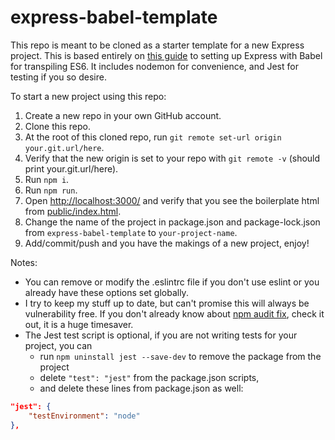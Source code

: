 # express-babel-template

This repo is meant to be cloned as a starter template for a new Express project. This is based entirely on [this guide](https://www.freecodecamp.org/news/how-to-enable-es6-and-beyond-syntax-with-node-and-express-68d3e11fe1ab/) to setting up Express with Babel for transpiling ES6. It includes nodemon for convenience, and Jest for testing if you so desire.

To start a new project using this repo:

1. Create a new repo in your own GitHub account.
2. Clone this repo.
3. At the root of this cloned repo, run `git remote set-url origin your.git.url/here`.
4. Verify that the new origin is set to your repo with `git remote -v` (should print your.git.url/here).
5. Run `npm i`.
6. Run `npm run`.
7. Open [http://localhost:3000/](http://localhost:3000/) and verify that you see the boilerplate html from [public/index.html](public/index.html).
8. Change the name of the project in package.json and package-lock.json from `express-babel-template` to `your-project-name`.
9. Add/commit/push and you have the makings of a new project, enjoy!

Notes:

-   You can remove or modify the .eslintrc file if you don't use eslint or you already have these options set globally.
-   I try to keep my stuff up to date, but can't promise this will always be vulnerability free. If you don't already know about [npm audit fix](https://docs.npmjs.com/cli/audit), check it out, it is a huge timesaver.
-   The Jest test script is optional, if you are not writing tests for your project, you can
    -   run `npm uninstall jest --save-dev` to remove the package from the project
    -   delete `"test": "jest"` from the package.json scripts,
    -   and delete these lines from package.json as well:

```json
"jest": {
    "testEnvironment": "node"
},
```
